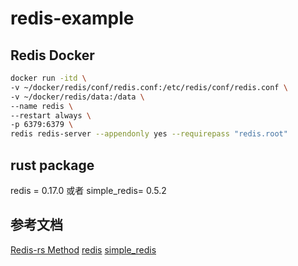 # redis-example

## Redis Docker

```bash
docker run -itd \
-v ~/docker/redis/conf/redis.conf:/etc/redis/conf/redis.conf \
-v ~/docker/redis/data:/data \
--name redis \
--restart always \
-p 6379:6379 \
redis redis-server --appendonly yes --requirepass "redis.root"
```

## rust package

redis = 0.17.0
或者
simple_redis= 0.5.2

## 参考文档

[Redis-rs Method](https://mitsuhiko.github.io/redis-rs/redis/trait.Commands.html)
[redis](https://docs.rs/redis)
[simple_redis](https://docs.rs/simple_redis/0.5.2/simple_redis/)
